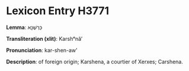 # Lexicon Entry H3771

**Lemma**: כַּרְשְׁנָא

**Transliteration (xlit)**: Karshᵉnâʼ

**Pronunciation**: kar-shen-aw'

**Description**:
of foreign origin; Karshena, a courtier of Xerxes; Carshena.

